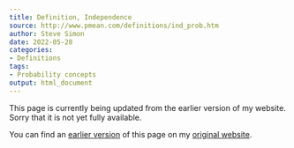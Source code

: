 ```yaml
---
title: Definition, Independence
source: http://www.pmean.com/definitions/ind_prob.htm
author: Steve Simon
date: 2022-05-28
categories:
- Definitions
tags:
- Probability concepts
output: html_document
---
```


This page is currently being updated from the earlier version of my website. Sorry that it is not yet fully available.

<!---More--->


You can find an [earlier version][sim1] of this page on my [original website][sim2].

[sim1]: http://www.pmean.com/definitions/ind_prob.htm
[sim2]: http://www.pmean.com/original_site.html
